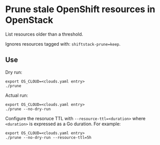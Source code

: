 # Prune stale OpenShift resources in OpenStack

List resources older than a threshold.

Ignores resources tagged with: `shiftstack-prune=keep`.

## Use

Dry run:
```shell
export OS_CLOUD=<clouds.yaml entry>
./prune
```

Actual run:
```shell
export OS_CLOUD=<clouds.yaml entry>
./prune --no-dry-run
```

Configure the resoruce TTL with `--resource-ttl=<duration>` where `<duration>` is expressed as a Go duration. For example:
```shell
export OS_CLOUD=<clouds.yaml entry>
./prune --no-dry-run --resource-ttl=5h
```
